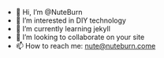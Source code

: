 - 👋 Hi, I’m @NuteBurn
- 👀 I’m interested in DIY technology
- 🌱 I’m currently learning jekyll
- 💞️ I’m looking to collaborate on your site
- 📫 How to reach me: <a href="mailto:nute@nuteburn.com">nute@nuteburn.come</a>

<!---
NuteBurn/NuteBurn is a ✨ special ✨ repository because its `README.md` (this file) appears on your GitHub profile.
You can click the Preview link to take a look at your changes.
--->
